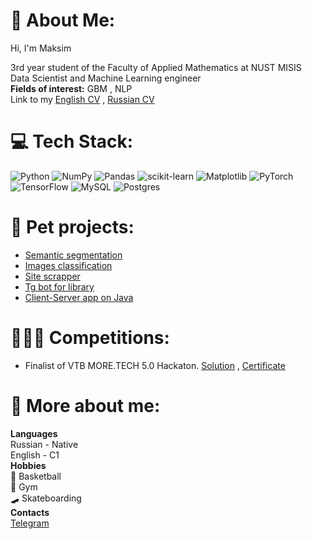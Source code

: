 # 💫 About Me:
Hi, I'm Maksim

3rd year student of the Faculty of Applied Mathematics at NUST MISIS<br> Data Scientist and Machine Learning engineer
<br>**Fields of interest:** GBM , NLP 
<br>Link to my [English CV](https://docs.google.com/document/d/1rYLPR9Ad8316_Ms3z7ouy5c9yB3l-MHYwboOkGZcORY/edit?usp=sharing) , [Russian CV](https://docs.google.com/document/d/1DmP_CRlUQZsToQ-kIWFq21GlYf7HeNC-1JTJU7dt108)


# 💻 Tech Stack:
![Python](https://img.shields.io/badge/python-3670A0?style=for-the-badge&logo=python&logoColor=ffdd54) ![NumPy](https://img.shields.io/badge/numpy-%23013243.svg?style=for-the-badge&logo=numpy&logoColor=white) ![Pandas](https://img.shields.io/badge/pandas-%23150458.svg?style=for-the-badge&logo=pandas&logoColor=white) ![scikit-learn](https://img.shields.io/badge/scikit--learn-%23F7931E.svg?style=for-the-badge&logo=scikit-learn&logoColor=white) ![Matplotlib](https://img.shields.io/badge/Matplotlib-%23ffffff.svg?style=for-the-badge&logo=Matplotlib&logoColor=black) ![PyTorch](https://img.shields.io/badge/PyTorch-%23EE4C2C.svg?style=for-the-badge&logo=PyTorch&logoColor=white) ![TensorFlow](https://img.shields.io/badge/TensorFlow-%23FF6F00.svg?style=for-the-badge&logo=TensorFlow&logoColor=white) ![MySQL](https://img.shields.io/badge/mysql-%2300000f.svg?style=for-the-badge&logo=mysql&logoColor=white) ![Postgres](https://img.shields.io/badge/postgres-%23316192.svg?style=for-the-badge&logo=postgresql&logoColor=white) 
# 🐇 Pet projects: 
* [Semantic segmentation](https://github.com/maksimlitvinov39kg/DS-ML-Projects/tree/main/Segmenatation)
* [Images classification](https://github.com/maksimlitvinov39kg/DS-ML-Projects/tree/main/Image%20Classification)
* [Site scrapper](https://github.com/maksimlitvinov39kg/sber_scrapper)
* [Tg bot for library](https://github.com/maksimlitvinov39kg/tgbot/tree/main)
* [Client-Server app on Java](https://github.com/maksimlitvinov39kg/courseprog)

# 👨🏼‍💻 Competitions:
* Finalist of VTB MORE.TECH 5.0 Hackaton. [Solution](https://github.com/dkshi/more-tech-miSUS) , [Certificate](https://drive.google.com/file/d/1Hp_GLbDBlZdsPxjp3KSBd_RA-Oy9bKdE/view?usp=sharing)

# 👀 More about me:
**Languages**
  <br>Russian - Native
  <br>English - C1
  <br>
  **Hobbies**
  <br> 🏀 Basketball
  <br> 💪 Gym
  <br> 🛹 Skateboarding
  <br>
  **Contacts** 
  <br> [Telegram](https://t.me/ykmaksim)
  
